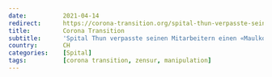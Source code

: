```yaml
---
date:          2021-04-14
redirect:      https://corona-transition.org/spital-thun-verpasste-seinen-mitarbeitern-einen-maulkorb
title:         Corona Transition
subtitle:      'Spital Thun verpasste seinen Mitarbeitern einen «Maulkorb»'
country:       CH
categories:    [Spital]
tags:          [corona transition, zensur, manipulation]
---
```

